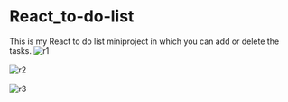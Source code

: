 # React_to-do-list
This is my React to do list miniproject in which you can add or delete the tasks.
![r1](https://user-images.githubusercontent.com/102681545/218313292-1bd3ec40-f5a3-4e68-a051-61accb122124.JPG)<br><br>
![r2](https://user-images.githubusercontent.com/102681545/218313296-d7531f89-a7c8-4645-ac5b-e76b79ab274a.JPG)<br><br>
![r3](https://user-images.githubusercontent.com/102681545/218313301-ecd6b8be-07ec-4fc7-816b-d042b06abd14.JPG)
